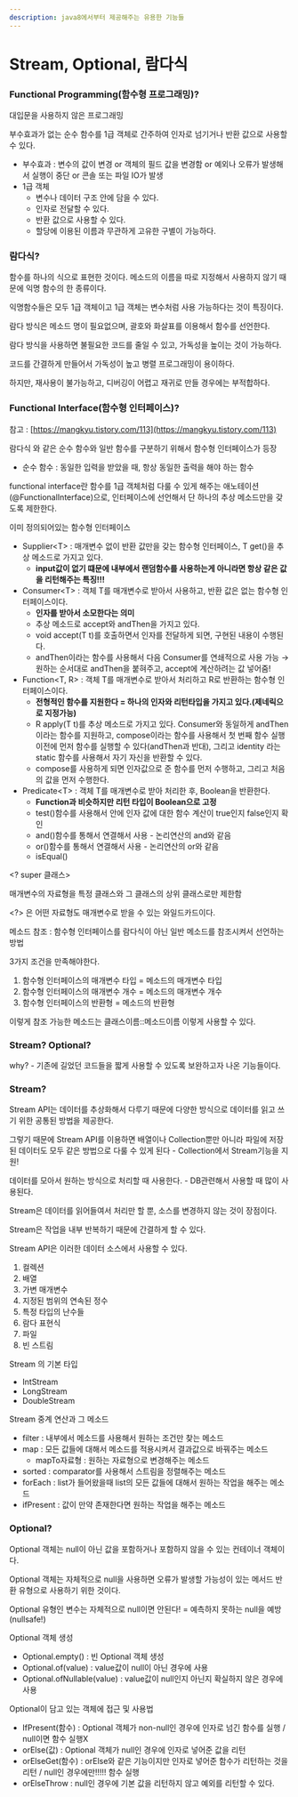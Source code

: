 ```yaml
---
description: java8에서부터 제공해주는 유용한 기능들
---
```


# Stream, Optional, 람다식

### Functional Programming\(함수형 프로그래밍\)?

대입문을 사용하지 않은 프로그래밍 

부수효과가 없는 순수 함수를 1급 객체로 간주하여 인자로 넘기거나 반환 값으로 사용할 수 있다.

* 부수효과 : 변수의 값이 변경 or 객체의 필드 값을 변경함 or 예외나 오류가 발생해서 실행이 중단 or 콘솔 또는 파일 IO가 발생
* 1급 객체
  * 변수나 데이터 구조 안에 담을 수 있다.
  * 인자로 전달할 수 있다.
  * 반환 값으로 사용할 수 있다.
  * 할당에 이용된 이름과 무관하게 고유한 구별이 가능하다.

### 

### 람다식?

함수를 하나의 식으로 표현한 것이다. 메소드의 이름을 따로 지정해서 사용하지 않기 때문에 익명 함수의 한 종류이다. 

익명함수들은 모두 1급 객체이고 1급 객체는 변수처럼 사용 가능하다는 것이 특징이다.

람다 방식은 메소드 명이 필요없으며, 괄호와 화살표를 이용해서 함수를 선언한다.

람다 방식을 사용하면 불필요한 코드를 줄일 수 있고, 가독성을 높이는 것이 가능하다.

코드를 간결하게 만들어서 가독성이 높고 병렬 프로그래밍이 용이하다.

하지만, 재사용이 불가능하고, 디버깅이 어렵고 재귀로 만들 경우에는 부적합하다.

### 

### Functional Interface\(함수형 인터페이스\)?

참고 : [https://mangkyu.tistory.com/113](https://mangkyu.tistory.com/113)

람다식 와 같은 순수 함수와 일반 함수를 구분하기 위해서 함수형 인터페이스가 등장

* 순수 함수 : 동일한 입력을 받았을 때, 항상 동일한 출력을 해야 하는 함수

functional interface란 함수를 1급 객체처럼 다룰 수 있게 해주는 애노테이션\(@FunctionalInterface\)으로, 인터페이스에 선언해서 단 하나의 추상 메소드만을 갖도록 제한한다.

이미 정의되어있는 함수형 인터페이스

* Supplier&lt;T&gt; : 매개변수 없이 반환 값만을 갖는 함수형 인터페이스, T get\(\)을 추상 메소드로 가지고 있다.
  * **input값이 없기 떄문에 내부에서 랜덤함수를 사용하는게 아니라면 항상 같은 값을 리턴해주는 특징!!!**
* Consumer&lt;T&gt; : 객체 T를 매개변수로 받아서 사용하고, 반환 값은 없는 함수형 인터페이스이다. 
  * **인자를 받아서 소모한다는 의미**
  * 추상 메소드로 accept와 andThen을 가지고 있다.
  * void accept\(T t\)를 호출하면서 인자를 전달하게 되면, 구현된 내용이 수행된다.
  * andThen이라는 함수를 사용해서 다음 Consumer를 연쇄적으로 사용 가능 → 원하는 순서대로 andThen을 붙혀주고, accept에 계산하려는 값 넣어줌!
* Function&lt;T, R&gt; : 객체 T를 매개변수로 받아서 처리하고 R로 반환하는 함수형 인터페이스이다. 
  * **전형적인 함수를 지원한다 = 하나의 인자와 리턴타입을 가지고 있다.\(제네릭으로 지정가능\)**
  * R apply\(T t\)를 추상 메소드로 가지고 있다. Consumer와 동일하게 andThen 이라는 함수를 지원하고, compose이라는 함수를 사용해서 첫 번째 함수 실행 이전에 먼저 함수를 실행할 수 있다\(andThen과 반대\), 그리고 identity 라는 static 함수를 사용해서 자기 자신을 반환할 수 있다.
  * compose를 사용하게 되면 인자값으로 준 함수를 먼저 수행하고, 그리고 처음의 값을 먼저 수행한다.
* Predicate&lt;T&gt; : 객체 T를 매개변수로 받아 처리한 후, Boolean을 반환한다.
  * **Function과 비슷하지만 리턴 타입이 Boolean으로 고정**
  * test\(\)함수를 사용해서 안에 인자 값에 대한 함수 계산이 true인지 false인지 확인
  * and\(\)함수를 통해서 연결해서 사용 - 논리연산의 and와 같음
  * or\(\)함수를 통해서 연결해서 사용 - 논리연산의 or와 같음
  * isEqual\(\)



&lt;? super 클래스&gt;

매개변수의 자료형을 특정 클래스와 그 클래스의 상위 클래스로만 제한함

&lt;?&gt; 은 어떤 자료형도 매개변수로 받을 수 있는 와일드카드이다.

메소드 참조 : 함수형 인터페이스를 람다식이 아닌 일반 메소드를 참조시켜서 선언하는 방법

3가지 조건을 만족해야한다.

1. 함수형 인터페이스의 매개변수 타입 = 메소드의 매개변수 타입
2. 함수형 인터페이스의 매개변수 개수 = 메소드의 매개변수 개수
3. 함수형 인터페이스의 반환형 = 메소드의 반환형

이렇게 참조 가능한 메소드는 클래스이름::메소드이름 이렇게 사용할 수 있다.

### 

### Stream? Optional?

why? - 기존에 길었던 코드들을 짧게 사용할 수 있도록 보완하고자 나온 기능들이다.

### 

### Stream?

Stream API는 데이터를 추상화해서 다루기 때문에 다양한 방식으로 데이터를 읽고 쓰기 위한 공통된 방법을 제공한다.

그렇기 때문에 Stream API를 이용하면 배열이나 Collection뿐만 아니라 파일에 저장된 데이터도 모두 같은 방법으로 다룰 수 있게 된다 - Collection에서 Stream기능을 지원!

데이터를 모아서 원하는 방식으로 처리할 때 사용한다. - DB관련해서 사용할 때 많이 사용된다.

Stream은 데이터를 읽어들여서 처리만 할 뿐, 소스를 변경하지 않는 것이 장점이다.

Stream은 작업을 내부 반복하기 때문에 간결하게 할 수 있다.

Stream API은 이러한 데이터 소스에서 사용할 수 있다.

1. 컬렉션
2. 배열
3. 가변 매개변수
4. 지정된 범위의 연속된 정수
5. 특정 타입의 난수들
6. 람다 표현식
7. 파일
8. 빈 스트림

Stream 의 기본 타입

* IntStream
* LongStream
* DoubleStream

Stream 중계 연산과 그 메소드

* filter : 내부에서 메소드를 사용해서 원하는 조건만 찾는 메소드
* map : 모든 값들에 대해서 메소드를 적용시켜서 결과값으로 바꿔주는 메소드
  * mapTo자료형 : 원하는 자료형으로 변경해주는 메소드
* sorted : comparator를 사용해서 스트림을 정렬해주는 메소드
* forEach : list가 들어왔을때 list의 모든 값들에 대해서 원하는 작업을 해주는 메소드
* ifPresent : 값이 만약 존재한다면 원하는 작업을 해주는 메소드





### Optional?

Optional 객체는 null이 아닌 값을 포함하거나 포함하지 않을 수 있는 컨테이너 객체이다.

Optional 객체는 자체적으로 null을 사용하면 오류가 발생할 가능성이 있는 메서드 반환 유형으로 사용하기 위한 것이다.

Optional 유형인 변수는 자체적으로 null이면 안된다! = 예측하지 못하는 null을 예방\(nullsafe!\)

Optional 객체 생성

* Optional.empty\(\) : 빈 Optional 객체 생성
* Optional.of\(value\) : value값이 null이 아닌 경우에 사용
* Optional.ofNullable\(value\) : value값이 null인지 아닌지 확실하지 않은 경우에 사용

Optional이 담고 있는 객체에 접근 및 사용법

* IfPresent\(함수\) : Optional 객체가 non-null인 경우에 인자로 넘긴 함수를 실행 / null이면 함수 실행X
* orElse\(값\) : Optional 객체가 null인 경우에 인자로 넣어준 값을 리턴
* orElseGet\(함수\) : orElse와 같은 기능이지만 인자로 넣어준 함수가 리턴하는 것을 리턴 / null인 경우에만!!!!! 함수 실행
* orElseThrow : null인 경우에 기본 값을 리턴하지 않고 예외를 리턴할 수 있다.

